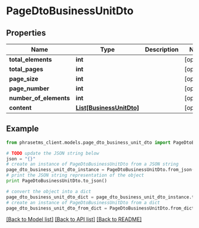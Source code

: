 # PageDtoBusinessUnitDto

## Properties

| Name                   | Type                                            | Description | Notes      |
| ---------------------- | ----------------------------------------------- | ----------- | ---------- |
| **total_elements**     | **int**                                         |             | [optional] |
| **total_pages**        | **int**                                         |             | [optional] |
| **page_size**          | **int**                                         |             | [optional] |
| **page_number**        | **int**                                         |             | [optional] |
| **number_of_elements** | **int**                                         |             | [optional] |
| **content**            | [**List[BusinessUnitDto]**](BusinessUnitDto.md) |             | [optional] |

## Example

```python
from phrasetms_client.models.page_dto_business_unit_dto import PageDtoBusinessUnitDto

# TODO update the JSON string below
json = "{}"
# create an instance of PageDtoBusinessUnitDto from a JSON string
page_dto_business_unit_dto_instance = PageDtoBusinessUnitDto.from_json(json)
# print the JSON string representation of the object
print PageDtoBusinessUnitDto.to_json()

# convert the object into a dict
page_dto_business_unit_dto_dict = page_dto_business_unit_dto_instance.to_dict()
# create an instance of PageDtoBusinessUnitDto from a dict
page_dto_business_unit_dto_from_dict = PageDtoBusinessUnitDto.from_dict(page_dto_business_unit_dto_dict)
```

[[Back to Model list]](../README.md#documentation-for-models) [[Back to API list]](../README.md#documentation-for-api-endpoints) [[Back to README]](../README.md)
